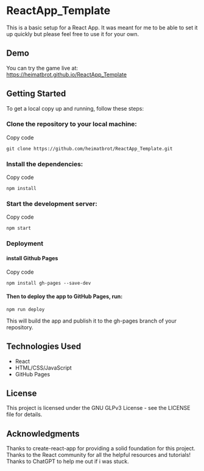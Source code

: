 # ReactApp_Template
This is a basic setup for a React App. It was meant for me to be able to set it up quickly but please feel free to use it for your own.

## Demo
You can try the game live at: https://heimatbrot.github.io/ReactApp_Template

## Getting Started
To get a local copy up and running, follow these steps:

### Clone the repository to your local machine:
Copy code
```
git clone https://github.com/heimatbrot/ReactApp_Template.git
```
### Install the dependencies:
Copy code
```
npm install
```
### Start the development server:
Copy code
```
npm start
```
### Deployment
#### install Github Pages
Copy code
```
npm install gh-pages --save-dev
```
#### Then to deploy the app to GitHub Pages, run:
```
npm run deploy
```
This will build the app and publish it to the gh-pages branch of your repository.

## Technologies Used
- React
- HTML/CSS/JavaScript
- GitHub Pages

## License
This project is licensed under the GNU GLPv3 License - see the LICENSE file for details.

## Acknowledgments
Thanks to create-react-app for providing a solid foundation for this project.
Thanks to the React community for all the helpful resources and tutorials!
Thanks to ChatGPT to help me out if i was stuck.
